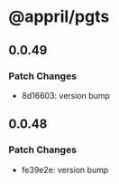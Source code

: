 # @appril/pgts

## 0.0.49

### Patch Changes

- 8d16603: version bump

## 0.0.48

### Patch Changes

- fe39e2e: version bump
